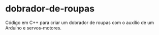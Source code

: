 # dobrador-de-roupas
Código em C++ para criar um dobrador de roupas com o auxílio de um Arduíno e servos-motores.
